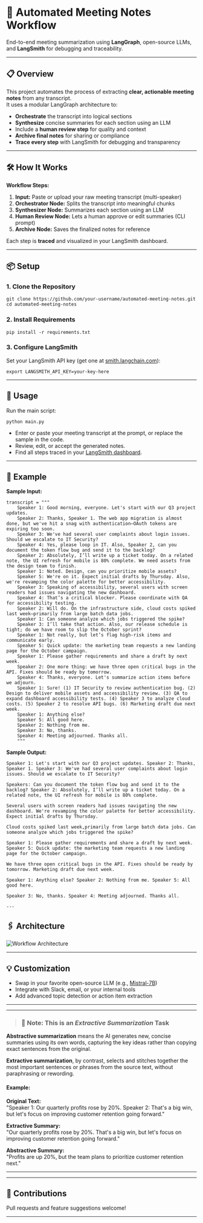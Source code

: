 
# 🚀 Automated Meeting Notes Workflow

End-to-end meeting summarization using **LangGraph**, open-source LLMs, and **LangSmith** for debugging and traceability.

---

## 📋 Overview

This project automates the process of extracting **clear, actionable meeting notes** from any transcript.  
It uses a modular LangGraph architecture to:
- **Orchestrate** the transcript into logical sections
- **Synthesize** concise summaries for each section using an LLM
- Include a **human review step** for quality and context
- **Archive final notes** for sharing or compliance
- **Trace every step** with LangSmith for debugging and transparency

---

## 🛠️ How It Works

**Workflow Steps:**
1. **Input:** Paste or upload your raw meeting transcript (multi-speaker)
2. **Orchestrator Node:** Splits the transcript into meaningful chunks
3. **Synthesizer Node:** Summarizes each section using an LLM
4. **Human Review Node:** Lets a human approve or edit summaries (CLI prompt)
5. **Archive Node:** Saves the finalized notes for reference

Each step is **traced** and visualized in your LangSmith dashboard.

---

## 📦 Setup

### 1. Clone the Repository

```
git clone https://github.com/your-username/automated-meeting-notes.git
cd automated-meeting-notes
```

### 2. Install Requirements

```
pip install -r requirements.txt
```

### 3. Configure LangSmith

Set your LangSmith API key (get one at [smith.langchain.com](https://smith.langchain.com/)):

```
export LANGSMITH_API_KEY=your-key-here
```

---

## 🚀 Usage

Run the main script:

```
python main.py
```

- Enter or paste your meeting transcript at the prompt, or replace the sample in the code.
- Review, edit, or accept the generated notes.
- Find all steps traced in your [LangSmith dashboard](https://smith.langchain.com/).

---

## 🧩 Example

**Sample Input:**
```
transcript = """
    Speaker 1: Good morning, everyone. Let's start with our Q3 project updates. 
    Speaker 2: Thanks, Speaker 1. The web app migration is almost done, but we've hit a snag with authentication—OAuth tokens are expiring too soon.
    Speaker 3: We've had several user complaints about login issues. Should we escalate to IT Security?
    Speaker 4: Yes, please loop in IT. Also, Speaker 2, can you document the token flow bug and send it to the backlog?
    Speaker 2: Absolutely, I’ll write up a ticket today. On a related note, the UI refresh for mobile is 80% complete. We need assets from the design team to finish.
    Speaker 1: Noted. Design, can you prioritize mobile assets?
    Speaker 5: We're on it. Expect initial drafts by Thursday. Also, we're revamping the color palette for better accessibility.
    Speaker 3: Speaking of accessibility, several users with screen readers had issues navigating the new dashboard.
    Speaker 4: That’s a critical blocker. Please coordinate with QA for accessibility testing.
    Speaker 2: Will do. On the infrastructure side, cloud costs spiked last week—primarily from large batch data jobs.
    Speaker 1: Can someone analyze which jobs triggered the spike?
    Speaker 3: I’ll take that action. Also, our release schedule is tight; do we have room to slip the October sprint?
    Speaker 1: Not really, but let’s flag high-risk items and communicate early.
    Speaker 5: Quick update: the marketing team requests a new landing page for the October campaign.
    Speaker 1: Please gather requirements and share a draft by next week.
    Speaker 2: One more thing: we have three open critical bugs in the API. Fixes should be ready by tomorrow.
    Speaker 4: Thanks, everyone. Let's summarize action items before we adjourn.
    Speaker 1: Sure! (1) IT Security to review authentication bug. (2) Design to deliver mobile assets and accessibility review. (3) QA to expand dashboard accessibility tests. (4) Speaker 3 to analyze cloud costs. (5) Speaker 2 to resolve API bugs. (6) Marketing draft due next week.
    Speaker 1: Anything else?
    Speaker 5: All good here.
    Speaker 2: Nothing from me.
    Speaker 3: No, thanks.
    Speaker 4: Meeting adjourned. Thanks all.
    """
```

**Sample Output:**
```
Speaker 1: Let's start with our Q3 project updates. Speaker 2: Thanks, Speaker 1. Speaker 3: We've had several user complaints about login issues. Should we escalate to IT Security?

Speakers: Can you document the token flow bug and send it to the backlog? Speaker 2: Absolutely, I’ll write up a ticket today. On a related note, the UI refresh for mobile is 80% complete.

Several users with screen readers had issues navigating the new dashboard. We're revamping the color palette for better accessibility. Expect initial drafts by Thursday.

Cloud costs spiked last week,primarily from large batch data jobs. Can someone analyze which jobs triggered the spike?

Speaker 1: Please gather requirements and share a draft by next week. Speaker 5: Quick update: the marketing team requests a new landing page for the October campaign.

We have three open critical bugs in the API. Fixes should be ready by tomorrow. Marketing draft due next week.

Speaker 1: Anything else? Speaker 2: Nothing from me. Speaker 5: All good here.

Speaker 3: No, thanks. Speaker 4: Meeting adjourned. Thanks all.

---

```

## 🖇️ Architecture

![Workflow Architecture](architecture.png)


---

## 💡 Customization

- Swap in your favorite open-source LLM (e.g., [Mistral-7B](https://huggingface.co/mistralai/Mistral-7B-Instruct-v0.2))
- Integrate with Slack, email, or your internal tools
- Add advanced topic detection or action item extraction

---


---

> ### 📝 **Note: This is an *Extractive Summarization* Task**

**Abstractive summarization** means the AI generates new, concise summaries using its own words, capturing the key ideas rather than copying exact sentences from the original.

**Extractive summarization**, by contrast, selects and stitches together the most important sentences or phrases from the source text, without paraphrasing or rewording.

#### **Example:**

**Original Text:**  
"Speaker 1: Our quarterly profits rose by 20%. Speaker 2: That's a big win, but let's focus on improving customer retention going forward."

**Extractive Summary:**  
"Our quarterly profits rose by 20%. That's a big win, but let's focus on improving customer retention going forward."

**Abstractive Summary:**  
"Profits are up 20%, but the team plans to prioritize customer retention next."

---
---




## 🤝 Contributions

Pull requests and feature suggestions welcome!

---


